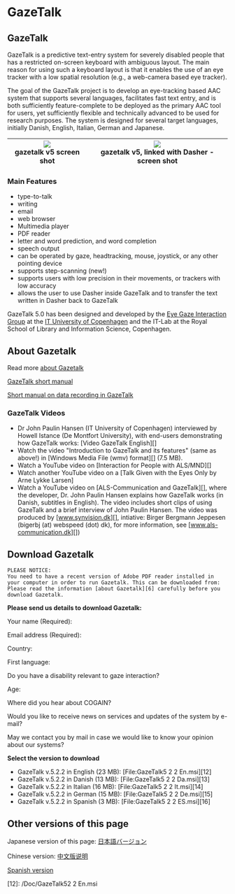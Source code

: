 
# GazeTalk

##  GazeTalk 

GazeTalk is a predictive text-entry system for severely disabled people that has a restricted on-screen keyboard with ambiguous layout. The main reason for using such a keyboard layout is that it enables the use of an eye tracker with a low spatial resolution (e.g., a web-camera based eye tracker). 

The goal of the GazeTalk project is to develop an eye-tracking based AAC system that supports several languages, facilitates fast text entry, and is both sufficiently feature-complete to be deployed as the primary AAC tool for users, yet sufficiently flexible and technically advanced to be used for research purposes. The system is designed for several target languages, initially Danish, English, Italian, German and Japanese. 

|![][1]<br>gazetalk v5 screen shot<br>|![][3]<br>gazetalk v5, linked with Dasher - screen shot<br>|
|:---:|:---:|

### Main Features

* type-to-talk 
* writing 
* email 
* web browser 
* Multimedia player 
* PDF reader 
* letter and word prediction, and word completion 
* speech output 
* can be operated by gaze, headtracking, mouse, joystick, or any other pointing device 
* supports step-scanning (new!) 
* supports users with low precision in their movements, or trackers with low accuracy 
* allows the user to use Dasher inside GazeTalk and to transfer the text written in Dasher back to GazeTalk 

GazeTalk 5.0 has been designed and developed by the [Eye Gaze Interaction Group][4] at the [IT University of Copenhagen][5] and the IT-Lab at the Royal School of Library and Information Science, Copenhagen. 

##  About Gazetalk 

Read more [about Gazetalk][6]

[GazeTalk short manual][7]

[Short manual on data recording in GazeTalk][8]

###  GazeTalk Videos 

* Dr John Paulin Hansen (IT University of Copenhagen) interviewed by Howell Istance (De Montfort University), with end-users demonstrating how GazeTalk works: [Video GazeTalk English][]
* Watch the video "Introduction to GazeTalk and its features" (same as above!) in [Windows Media File (wmv) format][] (7.5 MB).
* Watch a YouTube video on [Interaction for People with ALS/MND][]
* Watch another YouTube video on a [Talk Given with the Eyes Only by Arne Lykke Larsen]
* Watch a YouTube video on [ALS-Communication and GazeTalk][], where the developer, Dr. John Paulin Hansen explains how GazeTalk works (in Danish, subtitles in English). The video includes short clips of using GazeTalk and a brief interview of John Paulin Hansen. The video was produced by [www.synvision.dk][], intiative: Birger Bergmann Jeppesen (bigerbj (at) webspeed (dot) dk), for more information, see [www.als-communication.dk][])

##  Download Gazetalk  <a name="DownloadGazeTalk"></a>
    
    
    PLEASE NOTICE:
    You need to have a recent version of Adobe PDF reader installed in your computer in order to run Gazetalk. This can be downloaded from: 
    Please read the information [about Gazetalk][6] carefully before you download Gazetalk.
    

**Please send us details to download Gazetalk:**

Your name (Required): 

Email address (Required): 

Country: 

First language: 

Do you have a disability relevant to gaze interaction? 

Age: 

Where did you hear about COGAIN? 

Would you like to receive news on services and updates of the system by e-mail? 

May we contact you by mail in case we would like to know your opinion about our systems? 

**Select the version to download**

* GazeTalk v.5.2.2 in English (23 MB): [File:GazeTalk5 2 2 En.msi][12]
* GazeTalk v.5.2.2 in Danish (13 MB): [File:GazeTalk5 2 2 Da.msi][13]
* GazeTalk v.5.2.2 in Italian (16 MB): [File:GazeTalk5 2 2 It.msi][14]
* GazeTalk v.5.2.2 in German (15 MB): [File:GazeTalk5 2 2 De.msi][15]
* GazeTalk v.5.2.2 in Spanish (3 MB): [File:GazeTalk5 2 2 ES.msi][16]

##  Other versions of this page 

Japanese version of this page: [日本語バージョン][9]

Chinese version: [中文版说明][10]

[ Spanish version][11]

[1]: /Img/180px-Gazetalk5-frontpage.jpg
[3]: /Img/180px-GazeTalk-v5-linked-with-Dasher.jpg
[4]: http://www.itu.dk/research/EyeGazeInteraction/
[5]: http://www.itu.dk
[6]: /main/Applications/GazeTalkAbout.md
[7]: /Doc/Short_manual_for_GazeTalk_5_2_2.pdf
[8]: /Doc/Data-recording-in-gazetalk.pdf
[9]: /main/Applications/GazeTalkJapan.md
[10]: /main/Applications/GazeTalkChinese.md
[11]: /main/Applications/GazeTalkSpanish.md
[12]: /Doc/GazeTalk52 2 En.msi

  
<!--stackedit_data:
eyJoaXN0b3J5IjpbLTIwNDQwNDY1NTksLTE1MjU5MTM3OCwxND
Q1Mzk0NzkwLDE4NjkxODkyODAsOTMyNDk4Nzc4XX0=
-->